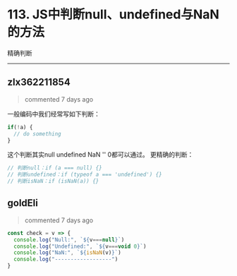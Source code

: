 
 # 113. JS中判断null、undefined与NaN的方法 
 精确判断 
 ***
## zlx362211854 
 > commented 7 days ago 

一般编码中我们经常写如下判断：

```js
if(!a) {
  // do something
}

```
这个判断其实null undefined NaN '' 0都可以通过。
更精确的判断：

```js
// 判断null：if (a === null) {}
// 判断undefined：if (typeof a === 'undefined') {}
// 判断isNaN：if (isNaN(a)) {}

```
## goldEli 
 > commented 7 days ago 


```javascript
const check = v => {
  console.log("Null:", `${v===null}`)
  console.log("Undefined:", `${v===void 0}`)
  console.log("NaN:", `${isNaN(v)}`)
  console.log("------------------")
}

```